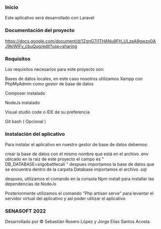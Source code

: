 ### Inicio ###

Este aplicativo será desarrollado con Laravel


### Documentación del proyecto ###

https://docs.google.com/document/d/1ZgnG7i1THANu9FH_ULzeA9gwzo0AJ9kjWIFv_cbuQug/edit?usp=sharing

### Requisitos ###

Los requisitos necesarios para este proyecto son:

Bases de datos locales, en este caso nosotros utilizamos Xampp con PhpMyAdmin como gestor de base de datos

Composer instalado

NodeJs instalado

Visual studio code o IDE de su preferencia

Git bash ( Opcional )


### Instalación del aplicativo ###

Para instalar el aplicativo en nuestro gestor de base de datos debemos:

crear la base de datos con el mismo nombre que está en el archivo .env ubicado en la raiz de este proyecto el campo es " DB_DATABASE=siigobattlecali " 
despues importamos la base de datos que se encuentra dentro de la carpeta Database importamos el archivo .sql

despues, utilizamos el comando en la consola Npm install 
para installar las dependencias de NodeJs

Posteriormente utilizamos el comando "Php artisan serve" para levantar el servidor virtual del aplicativo y así poder utilizar el aplicativo


### SENASOFT 2022 ###

Desarrollado por &copy; Sebastián Rosero López y Jorge Elias Santos Acosta